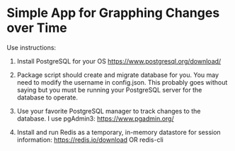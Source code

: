 # Simple App for Grapphing Changes over Time

Use instructions:
1. Install PostgreSQL for your OS
https://www.postgresql.org/download/

2. Package script should create and migrate database for you. You may need to modify the username in config.json. This probably goes without saying but you must be running your PostgreSQL server for the database to operate.

3. Use your favorite PostgreSQL manager to track changes to the database. I use pgAdmin3: https://www.pgadmin.org/

4. Install and run Redis as a temporary, in-memory datastore for session information: https://redis.io/download OR redis-cli
